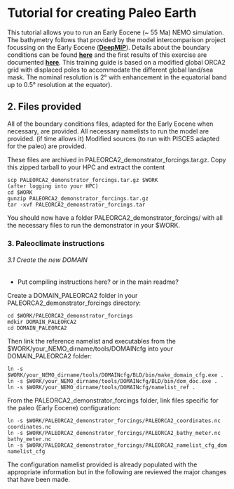 # Tutorial for creating Paleo Earth

This tutorial allows you to run an Early Eocene (~ 55 Ma) NEMO simulation.
The bathymetry follows that provided by the model intercomparison project focussing on the Early Eocene ([**DeepMIP**](https://www.deepmip.org/deepmip-eocene/)). Details about the boundary conditions can be found [**here**](https://gmd.copernicus.org/articles/10/889/2017/) and the first results of this exercise are documented [**here**](https://cp.copernicus.org/articles/17/203/2021/cp-17-203-2021.html).
This training guide is based on a modified global ORCA2 grid with displaced poles to accommodate the different global land/sea mask. The nominal resolution is 2° with enhancement in the equatorial band up to 0.5° resolution at the equator).


## 2. Files provided

All of the boundary conditions files, adapted for the Early Eocene when necessary, are provided.
All necessary namelists to run the model are provided.
(if time allows it) Modified sources (to run with PISCES adapted for the paleo) are provided.

These files are archived in PALEORCA2_demonstrator_forcings.tar.gz.
Copy this zipped tarball to your HPC and extract the content

```
scp PALEORCA2_demonstrator_forcings.tar.gz $WORK
(after logging into your HPC)
cd $WORK
gunzip PALEORCA2_demonstrator_forcings.tar.gz
tar -xvf PALEORCA2_demonstrator_forcings.tar
```

You should now have a folder PALEORCA2_demonstrator_forcings/ with all the necessary files to run the demonstrator in your $WORK.


### 3. Paleoclimate instructions

###### 3.1 Create the new DOMAIN

- Put compiling instructions here? or in the main readme?

Create a DOMAIN_PALEORCA2 folder in your PALEORCA2_demonstrator_forcings directory:
```
cd $WORK/PALEORCA2_demonstrator_forcings
mdkir DOMAIN_PALEORCA2
cd DOMAIN_PALEORCA2
```

Then link the reference namelist and executables from the $WORK/your_NEMO_dirname/tools/DOMAINcfg into your DOMAIN_PALEORCA2 folder:
```
ln -s $WORK/your_NEMO_dirname/tools/DOMAINcfg/BLD/bin/make_domain_cfg.exe .
ln -s $WORK/your_NEMO_dirname/tools/DOMAINcfg/BLD/bin/dom_doc.exe .
ln -s $WORK/your_NEMO_dirname/tools/DOMAINcfg/namelist_ref . 
```

From the PALEORCA2_demonstrator_forcings folder, link files specific for the paleo (Early Eocene) configuration:
```
ln -s $WORK/PALEORCA2_demonstrator_forcings/PALEORCA2_coordinates.nc coordinates.nc
ln -s $WORK/PALEORCA2_demonstrator_forcings/PALEORCA2_bathy_meter.nc bathy_meter.nc
ln -s $WORK/PALEORCA2_demonstrator_forcings/PALEORCA2_namelist_cfg_dom namelist_cfg
```

The configuration namelist provided is already populated with the appropriate information but in the following are reviewed the major changes that have been made.
